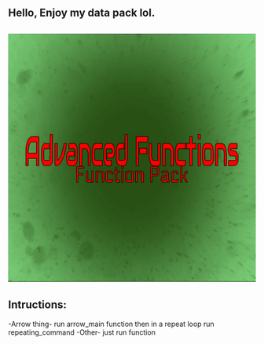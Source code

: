 Hello, Enjoy my data pack lol.
--
![IMAGE](pack.png)
--
Intructions:
--
 
-Arrow thing-
run arrow_main function
then in a repeat loop run repeating_command
-Other-
just run function <function name>
